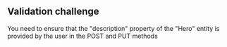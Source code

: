 ## Validation challenge

You need to ensure that the "description" property of the "Hero" entity is provided by the user in the POST and PUT methods
